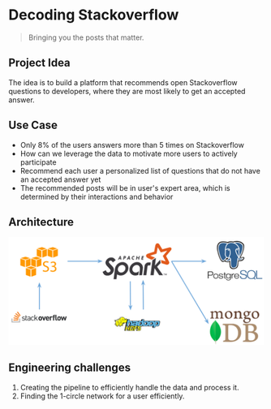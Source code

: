 # Decoding Stackoverflow
> Bringing you the posts that matter.

## Project Idea
The idea is to build a platform that recommends open Stackoverflow questions to developers, where they are most likely to get an accepted answer.

## Use Case
* Only 8% of the users answers more than 5 times on Stackoverflow
* How can we leverage the data to motivate more users to actively participate
* Recommend each user a personalized list of questions that do not have an accepted answer yet
* The recommended posts will be in user's expert area, which is determined by their interactions and behavior

## Architecture
![data pipeline](https://github.com/anchitagarwal/decoding-stackoverflow/blob/master/util/data_pipeline.png  "Data Pipeline")

## Engineering challenges
1. Creating the pipeline to efficiently handle the data and process it.
2. Finding the 1-circle network for a user efficiently.
